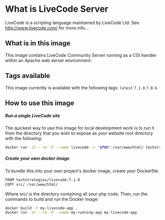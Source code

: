 # What is LiveCode Server

LiveCode is a scripting language maintained by LiveCode Ltd.  See <http://www.livecode.com/> for more info...

## What is in this image

This image contains LiveCode Community Server running as a CGI handler within an Apache web server environment.

## Tags available

This image currently is available with the following tags:  `latest` `7.1.0` `7.0.6`

## How to use this image

##### Run a single LiveCode site 

The quickest way to use this image for local development work is to run it from the directory that you wish to expose as your website root directory with the following:

```bash
docker run -it --rm -P --name livecode -v "$PWD":/var/www/html/ techstrategies/livecode
```

##### Create your own docker image

To bundle this into your own project's docker image, create your Dockerfile:

```bash
FROM techstrategies/livecode:7.1.0
COPY src/ /var/www/html/
```

Where src/ is the directory containing all your php code. Then, run the commands to build and run the Docker image:

```bash
docker build -t my-livecode-app .
docker run -it --rm -P --name my-running-app my-livecode-app
```
